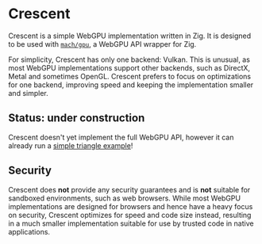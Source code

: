 # Crescent

Crescent is a simple WebGPU implementation written in Zig.
It is designed to be used with [`mach/gpu`][gpu], a WebGPU API wrapper for Zig.

For simplicity, Crescent has only one backend: Vulkan.
This is unusual, as most WebGPU implementations support other backends, such as DirectX, Metal and sometimes OpenGL.
Crescent prefers to focus on optimizations for one backend, improving speed and keeping the implementation smaller and simpler.

[gpu]: https://github.com/hexops/mach-gpu

## Status: under construction

Crescent doesn't yet implement the full WebGPU API, however it can already run a [simple triangle example][example]!

[example]: https://github.com/silversquirl/crescent-example

## Security

Crescent does **not** provide any security guarantees and is **not** suitable for sandboxed environments, such as web browsers.
While most WebGPU implementations are designed for browsers and hence have a heavy focus on security, Crescent optimizes for speed and code size instead, resulting in a much smaller implementation suitable for use by trusted code in native applications.
